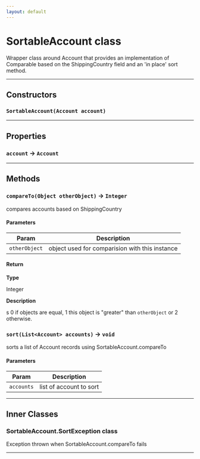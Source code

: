 ```yaml
---
layout: default
---
```

# SortableAccount class

Wrapper class around Account that provides an implementation of Comparable based on the ShippingCountry field and an 'in place' sort method.

---
## Constructors
### `SortableAccount(Account account)`
---
## Properties

### `account` → `Account`

---
## Methods
### `compareTo(Object otherObject)` → `Integer`

compares accounts based on ShippingCountry

#### Parameters
|Param|Description|
|-----|-----------|
|`otherObject` |  object used for comparision with this instance |

#### Return

**Type**

Integer

**Description**

s 0 if objects are equal, 1 this object is "greater" than `otherObject` or 2 otherwise.

### `sort(List<Account> accounts)` → `void`

sorts a list of Account records using SortableAccount.compareTo

#### Parameters
|Param|Description|
|-----|-----------|
|`accounts` |  list of account to sort |

---
## Inner Classes

### SortableAccount.SortException class

Exception thrown when SortableAccount.compareTo fails

---
